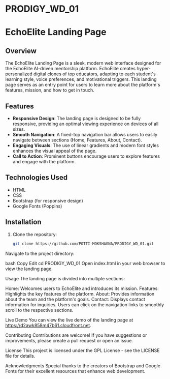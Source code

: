 # PRODIGY_WD_01
# EchoElite Landing Page

## Overview

The EchoElite Landing Page is a sleek, modern web interface designed for the EchoElite AI-driven mentorship platform. EchoElite creates hyper-personalized digital clones of top educators, adapting to each student's learning style, voice preferences, and motivational triggers. This landing page serves as an entry point for users to learn more about the platform's features, mission, and how to get in touch.

## Features

- **Responsive Design**: The landing page is designed to be fully responsive, providing an optimal viewing experience on devices of all sizes.
- **Smooth Navigation**: A fixed-top navigation bar allows users to easily navigate between sections (Home, Features, About, Contact).
- **Engaging Visuals**: The use of linear gradients and modern font styles enhances the visual appeal of the page.
- **Call to Action**: Prominent buttons encourage users to explore features and engage with the platform.

## Technologies Used

- HTML
- CSS
- Bootstrap (for responsive design)
- Google Fonts (Poppins)

## Installation

1. Clone the repository:

   ```bash
   git clone https://github.com/POTTI-MOKSHAGNA/PRODIGY_WD_01.git
Navigate to the project directory:

bash
Copy
Edit
cd PRODIGY_WD_01
Open index.html in your web browser to view the landing page.

Usage
The landing page is divided into multiple sections:

Home: Welcomes users to EchoElite and introduces its mission.
Features: Highlights the key features of the platform.
About: Provides information about the team and the platform's goals.
Contact: Displays contact information for inquiries.
Users can click on the navigation links to smoothly scroll to the respective sections.

Live Demo
You can view the live demo of the landing page at https://d2awk858m47b61.cloudfront.net.

Contributing
Contributions are welcome! If you have suggestions or improvements, please create a pull request or open an issue.

License
This project is licensed under the GPL License - see the LICENSE file for details.

Acknowledgments
Special thanks to the creators of Bootstrap and Google Fonts for their excellent resources that enhance web development.
